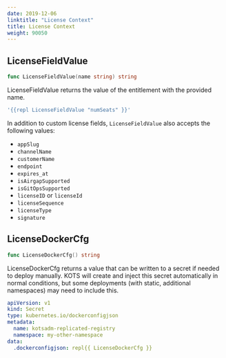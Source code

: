 ```yaml
---
date: 2019-12-06
linktitle: "License Context"
title: License Context
weight: 90050
---
```


## LicenseFieldValue
```go
func LicenseFieldValue(name string) string
```
LicenseFieldValue returns the value of the entitlement with the provided name.

```yaml
'{{repl LicenseFieldValue "numSeats" }}'
```

In addition to custom license fields, `LicenseFieldValue` also accepts the following values:

- `appSlug`
- `channelName`
- `customerName`
- `endpoint`
- `expires_at`
- `isAirgapSupported`
- `isGitOpsSupported`
- `licenseID` or `licenseId`
- `licenseSequence`
- `licenseType`
- `signature`

## LicenseDockerCfg
```go
func LicenseDockerCfg() string
```
LicenseDockerCfg returns a value that can be written to a secret if needed to deploy manually.
KOTS will create and inject this secret automatically in normal conditions, but some deployments (with static, additional namespaces) may need to include this.

```yaml
apiVersion: v1
kind: Secret
type: kubernetes.io/dockerconfigjson
metadata:
  name: kotsadm-replicated-registry
  namespace: my-other-namespace
data:
  .dockerconfigjson: repl{{ LicenseDockerCfg }}
```
